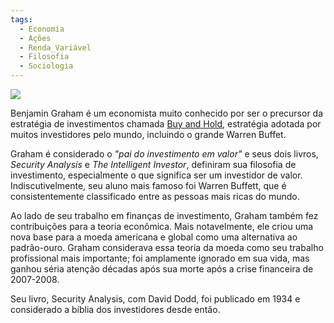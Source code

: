 ```yaml
---
tags:
  - Economia
  - Ações
  - Renda_Variável
  - Filosofia
  - Sociologia
---
```

![](Pasted%20image%2020240922183121.png)

Benjamin Graham é um economista muito conhecido por ser o precursor da estratégia de investimentos chamada [Buy and Hold](Buy%20and%20Hold.md), estratégia adotada por muitos investidores pelo mundo, incluindo o grande Warren Buffet.

Graham é considerado o *"pai do investimento em valor"* e seus dois livros, *Security Analysis* e *The Intelligent Investor*, definiram sua filosofia de investimento, especialmente o que significa ser um investidor de valor. Indiscutivelmente, seu aluno mais famoso foi Warren Buffett, que é consistentemente classificado entre as pessoas mais ricas do mundo. 

Ao lado de seu trabalho em finanças de investimento, Graham também fez contribuições para a teoria econômica. Mais notavelmente, ele criou uma nova base para a moeda americana e global como uma alternativa ao padrão-ouro. Graham considerava essa teoria da moeda como seu trabalho profissional mais importante; foi amplamente ignorado em sua vida, mas ganhou séria atenção décadas após sua morte após a crise financeira de 2007-2008.

Seu livro, Security Analysis, com David Dodd, foi publicado em 1934 e considerado a bíblia dos investidores desde então.